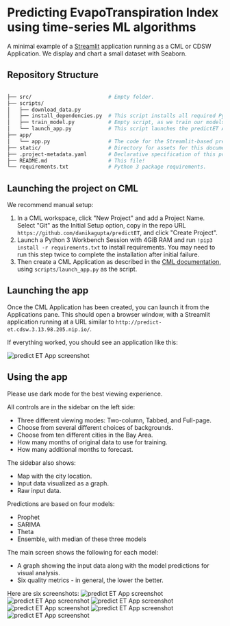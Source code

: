 # Predicting EvapoTranspiration Index using time-series ML algorithms


A minimal example of a [Streamlit](https://www.streamlit.io/) application running as a CML or CDSW Application.
We display and chart a small dataset with Seaborn.

## Repository Structure

```bash

├── src/                         # Empty folder.
├── scripts/
│   ├── download_data.py
│   ├── install_dependencies.py  # This script installs all required Python packages.
│   ├── train_model.py           # Empty script, as we train our models on-the-fly.
│   └── launch_app.py            # This script launches the predictET App.
├── app/
│   └── app.py                   # The code for the Streamlit-based predictET App.
├── static/                      # Directory for assets for this documentation.
├── .project-metadata.yaml       # Declarative specification of this project.
├── README.md                    # This file!
└── requirements.txt             # Python 3 package requirements.

```

## Launching the project on CML

We recommend manual setup:

1. In a CML workspace, click "New Project" and add a Project Name. Select "Git" as the Initial Setup option, copy in the repo URL `https://github.com/danikagupta/predictET`, and click "Create Project". 
2. Launch a Python 3 Workbench Session with 4GiB RAM and run `!pip3 install -r requirements.txt` to install requirements. You may need to run this step twice to complete the installation after initial failure.
3. Then create a CML Application as described in the [CML documentation](https://docs.cloudera.com/machine-learning/1.1/applications/topics/ml-applications.html), using `scripts/launch_app.py` as the script.

## Launching the app

Once the CML Application has been created, you can launch it from the Applications pane.
This should open a browser window, with a Streamlit application running at a URL
similar to `http://predict-et.cdsw.3.13.98.205.nip.io/`.

If everything worked, you should see an application like this:

![predict ET App screenshot](static/img1.png)

## Using the app

Please use dark mode for the best viewing experience.

All controls are in the sidebar on the left side:
* Three different viewing modes: Two-column, Tabbed, and Full-page.
* Choose from several different choices of backgrounds.
* Choose from ten different cities in the Bay Area.
* How many months of original data to use for training.
* How many additional months to forecast.

The sidebar also shows:
* Map with the city location.
* Input data visualized as a graph.
* Raw input data.

Predictions are based on four models:
* Prophet
* SARIMA
* Theta
* Ensemble, with median of these three models

The main screen shows the following for each model:
* A graph showing the input data along with the model predictions for visual analysis.
* Six quality metrics - in general, the lower the better.

Here are six screenshots:
![predict ET App screenshot](static/img2.png)
![predict ET App screenshot](static/img3.png)
![predict ET App screenshot](static/img4.png)
![predict ET App screenshot](static/img5.png)
![predict ET App screenshot](static/img6.png)
![predict ET App screenshot](static/img7.png)

